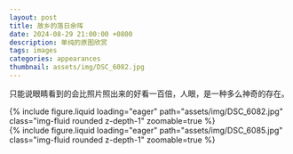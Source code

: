 ```yaml
---
layout: post
title: 故乡的落日余晖
date: 2024-08-29 21:00:00 +0800
description: 单纯的原图欣赏
tags: images
categories: appearances
thumbnail: assets/img/DSC_6082.jpg
---
```


只能说眼睛看到的会比照片照出来的好看一百倍，人眼，是一种多么神奇的存在。
<div class="row mt-3">
    <div class="col-sm mt-3 mt-md-0">
        {% include figure.liquid loading="eager" path="assets/img/DSC_6082.jpg" class="img-fluid rounded z-depth-1" zoomable=true %}
    </div>
    <div class="col-sm mt-3 mt-md-0">
        {% include figure.liquid loading="eager" path="assets/img/DSC_6085.jpg" class="img-fluid rounded z-depth-1" zoomable=true %}
    </div>
</div>

